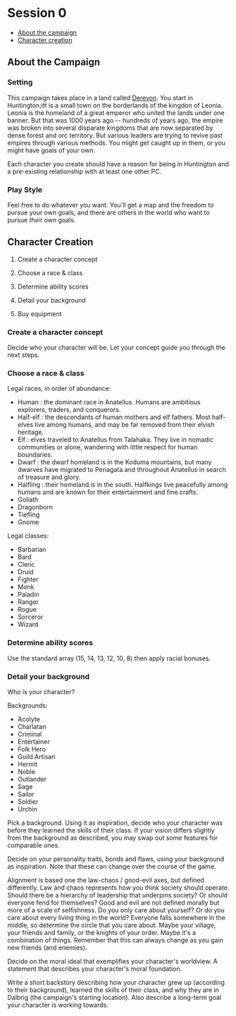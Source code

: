 # Session 0

- [About the campaign](#about-the-campaign)
- [Character creation](#character-creation)


## About the Campaign

### Setting

This campaign takes place in a land called [Derevon](img/map-anatellus.pdf). You start in Huntington;itt is a small town on the borderlands of the kingdon of Leonia. Leonia is the homeland of a great emperor who united the lands under one banner. But that was 1000 years ago -- hundreds of years ago, the empire was broken into several disparate kingdoms that are now separated by dense forest and orc territory. But various leaders are trying to revive past empires through various methods. You might get caught up in them, or you might have goals of your own.

Each character you create should have a reason for being in Huntington and a pre-existing relationship with at least one other PC.

### Play Style

Feel free to do whatever you want. You'll get a map and the freedom to pursue your own goals, and there are others in the world who want to pursue *their* own goals.


## Character Creation

1. Create a character concept

2. Choose a race & class

3. Determine ability scores

4. Detail your background

5. Buy equipment

### Create a character concept

Decide who your character will be. Let your concept guide you through the next steps.

### Choose a race & class

Legal races, in order of abundance:

- Human : the dominant race in Anatellus. Humans are ambitious explorers, traders, and conquerors.
- Half-elf : the descendants of human mothers and elf fathers. Most half-elves live among humans, and may be far removed from their elvish heritage.
- Elf : elves traveled to Anatellus from Talahaka. They live in nomadic communities or alone, wandering with little respect for human boundaries.
- Dwarf : the dwarf homeland is in the Koduma mountains, but many dwarves have migrated to Periagata and throughout Anatellus in search of treasure and glory.
- Halfling : their homeland is in the south. Halfkings live peacefully among humans and are known for their entertainment and fine crafts.
- Goliath
- Dragonborn
- Tiefling
- Gnome

Legal classes:

- Barbarian
- Bard
- Cleric
- Druid
- Fighter
- Monk
- Paladin
- Ranger
- Rogue
- Sorceror
- Wizard

### Determine ability scores

Use the standard array (15, 14, 13, 12, 10, 8) then apply racial bonuses.

### Detail your background

Who is your character?

Backgrounds:

- Acolyte
- Charlatan
- Criminal
- Entertainer
- Folk Hero
- Guild Artisan
- Hermit
- Noble
- Outlander
- Sage
- Sailor
- Soldier
- Urchin

Pick a background. Using it as inspiration, decide who your character was before they learned the skills of their class. If your vision differs slightly from the background as described, you may swap out some features for comparable ones.

Decide on your personality traits, bonds and flaws, using your background as inspiration. Note that these can change over the course of the game.

Alignment is based one the law-chaos / good-evil axes, but defined differently. Law and chaos represents how you think society should operate. Should there be a hierarchy of leadership that underpins society? Or should everyone fend for themselves? Good and evil are not defined morally but more of a scale of selfishness. Do you only care about yourself? Or do you care about every living thing in the world? Everyone falls somewhere in the middle, so determine the circle that you care about. Maybe your village, your friends and family, or the knights of your order. Maybe it's a combination of things. Remember that this can always change as you gain new friends (and enemies).

Decide on the moral ideal that exemplifies your character's worldview. A statement that describes your character's moral foundation.

Write a short backstory describing how your character grew up (according to their background), learned the skills of their class, and why they are in Dalbrig (the campaign's starting location). Also describe a long-term goal your character is working towards.
